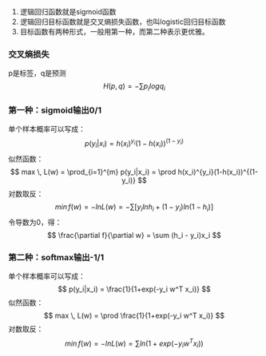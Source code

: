 1. 逻辑回归函数就是sigmoid函数
2. 逻辑回归目标函数就是交叉熵损失函数，也叫logistic回归目标函数
3. 目标函数有两种形式，一般用第一种，而第二种表示更优雅。

### 交叉熵损失

p是标签，q是预测
$$
H(p, q) = -\sum p_i log q_i
$$


### 第一种：sigmoid输出0/1

单个样本概率可以写成：
$$
p(y_i|x_i) = h(x_i)^{y_i}(1-h(x_i))^{(1-y_i)}
$$
似然函数：
$$
max \, L(w) = \prod_{i=1}^{m} p(y_i|x_i) = \prod h(x_i)^{y_i}(1-h(x_i))^{(1-y_i)}
$$
对数取反：
$$
min \, f(w) = -lnL(w) = -\sum [y_ilnh_i + (1-y_i) ln(1-h_i)] 
$$
令导数为0，得：
$$
\frac{\partial f}{\partial w} = \sum (h_i - y_i)x_i
$$

### 第二种：softmax输出-1/1

单个样本概率可以写成：
$$
p(y_i|x_i) = \frac{1}{1+exp(-y_i w^T x_i)}
$$
似然函数：
$$
max \, L(w) = \prod \frac{1}{1+exp(-y_i w^T x_i)}
$$
对数取反：
$$
min \, f(w) = -lnL(w) = \sum ln(1+exp(-y_i w^T x_i))
$$






